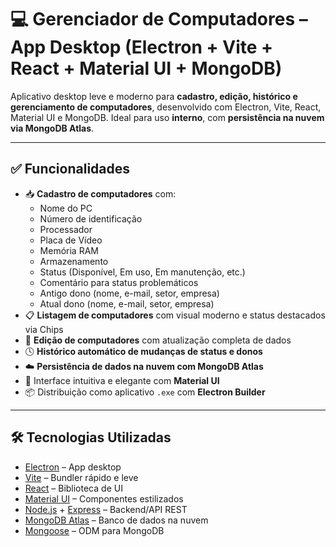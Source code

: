 # 💻 Gerenciador de Computadores – App Desktop (Electron + Vite + React + Material UI + MongoDB)

Aplicativo desktop leve e moderno para **cadastro, edição, histórico e gerenciamento de computadores**, desenvolvido com Electron, Vite, React, Material UI e MongoDB. Ideal para uso **interno**, com **persistência na nuvem via MongoDB Atlas**.

---

## ✅ Funcionalidades

- 📥 **Cadastro de computadores** com:
  - Nome do PC
  - Número de identificação
  - Processador
  - Placa de Vídeo
  - Memória RAM
  - Armazenamento
  - Status (Disponível, Em uso, Em manutenção, etc.)
  - Comentário para status problemáticos
  - Antigo dono (nome, e-mail, setor, empresa)
  - Atual dono (nome, e-mail, setor, empresa)
- 📋 **Listagem de computadores** com visual moderno e status destacados via Chips
- 🔁 **Edição de computadores** com atualização completa de dados
- 🕓 **Histórico automático de mudanças de status e donos**
- ☁️ **Persistência de dados na nuvem com MongoDB Atlas**
- 🎨 Interface intuitiva e elegante com **Material UI**
- 📦 Distribuição como aplicativo `.exe` com **Electron Builder**

---

## 🛠 Tecnologias Utilizadas

- [Electron](https://www.electronjs.org/) – App desktop
- [Vite](https://vitejs.dev/) – Bundler rápido e leve
- [React](https://react.dev/) – Biblioteca de UI
- [Material UI](https://mui.com/) – Componentes estilizados
- [Node.js](https://nodejs.org/) + [Express](https://expressjs.com/) – Backend/API REST
- [MongoDB Atlas](https://www.mongodb.com/cloud/atlas) – Banco de dados na nuvem
- [Mongoose](https://mongoosejs.com/) – ODM para MongoDB

